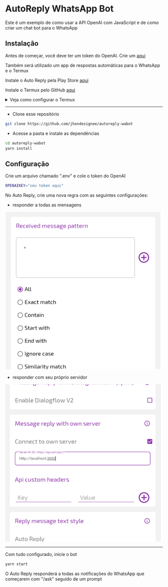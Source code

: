 # AutoReply WhatsApp Bot

Este é um exemplo de como usar a API OpenAI com JavaScript e de como criar um chat bot para o WhatsApp

## Instalação

Antes de começar, você deve ter um token do OpenAI. Crie um [aqui](https://beta.openai.com/account/api-keys)

Também será utilizado um app de respostas automáticas para o WhatsApp e o Termux

Instale o Auto Reply pela Play Store [aqui](https://play.google.com/store/apps/details?id=com.pransuinc.autoreply)

Instale o Termux pelo GitHub [aqui](https://github.com/termux/termux-app)

<details>
  <summary>Veja como configurar o Termux</summary>

  <br>

  - Atualize o Termux

  ```bash
  pkg upgrade
  ```

  - Instale o NodeJS e o Git

  ```bash
  pkg install nodejs-lts git
  ```

  - Instale o Yarn

  ```bash
  npm i -g yarn
  ```
</details>

<hr>

- Clone esse repositório

```bash
git clone https://github.com/jhondesignee/autoreply-wabot
```

- Acesse a pasta e instale as dependências

```bash
cd autoreply-wabot
yarn install
```

## Configuração

Crie um arquivo chamado ".env" e cole o token do OpenAI

```bash
OPENAIKEY="seu token aqui"
```

No Auto Reply, crie uma nova regra com as seguintes configurações:

- responder a todas as mensagens

<div align="center">
  <img src="./assets/config1.png" alt="config1">
</div>

- responder com seu próprio servidor

<div align="center">
  <img src="./assets/config2.png" alt="config2">
</div>

<hr>

Com tudo configurado, inicie o bot

```bash
yarn start
```

O Auto Reply responderá a todas as notificações do WhatsApp que começarem com "/ask" seguido de um prompt
